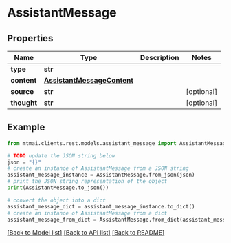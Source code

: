 # AssistantMessage


## Properties

Name | Type | Description | Notes
------------ | ------------- | ------------- | -------------
**type** | **str** |  | 
**content** | [**AssistantMessageContent**](AssistantMessageContent.md) |  | 
**source** | **str** |  | [optional] 
**thought** | **str** |  | [optional] 

## Example

```python
from mtmai.clients.rest.models.assistant_message import AssistantMessage

# TODO update the JSON string below
json = "{}"
# create an instance of AssistantMessage from a JSON string
assistant_message_instance = AssistantMessage.from_json(json)
# print the JSON string representation of the object
print(AssistantMessage.to_json())

# convert the object into a dict
assistant_message_dict = assistant_message_instance.to_dict()
# create an instance of AssistantMessage from a dict
assistant_message_from_dict = AssistantMessage.from_dict(assistant_message_dict)
```
[[Back to Model list]](../README.md#documentation-for-models) [[Back to API list]](../README.md#documentation-for-api-endpoints) [[Back to README]](../README.md)


